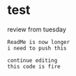 # test
review from tuesday

    ReadMe is now longer
    i need to push this

    continue editing
    this code is fire